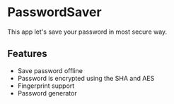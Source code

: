 # PasswordSaver
This app let's save your password in most secure way.

## Features

- Save password offline
- Password is encrypted using the SHA and AES
- Fingerprint support
- Password generator
